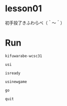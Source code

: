 # lesson01

初手投了きふわらべ（＾～＾）  

# Run

```shell
kifuwarabe-wcsc31
```

```plaintext
usi

isready

usinewgame

go

quit
```
